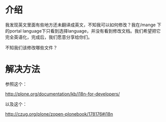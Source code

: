 # 介绍 #

我发现英文里面有些地方还未翻译成英文，不知我可以如何修改？我在/mange 下的portal language下只看到选择language，并没有看到修改文档。我们希望把它完全英语化，完成后，我们愿意分享给你们。

不知我们该修改哪些文件？


# 解决方法 #

参照这个：

http://plone.org/documentation/kb/i18n-for-developers/

以及这个：

http://czug.org/plone/zopen-plonebook/178176#i18n